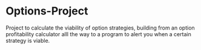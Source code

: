 # Options-Project
 
Project to calculate the viability of option strategies, building from an option profitability calculator alll the way to a program to alert you when a certain strategy is viable.
